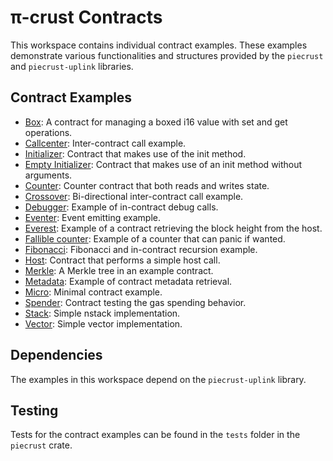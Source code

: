 # π-crust Contracts

This workspace contains individual contract examples. These examples demonstrate various functionalities and structures provided by the `piecrust` and `piecrust-uplink` libraries. 

## Contract Examples

- [Box](box/): A contract for managing a boxed i16 value with set and get operations.
- [Callcenter](callcenter/): Inter-contract call example.
- [Initializer](initializer/): Contract that makes use of the init method.
- [Empty Initializer](empty_initializer/): Contract that makes use of an init method without arguments.
- [Counter](counter/): Counter contract that both reads and writes state.
- [Crossover](crossover/): Bi-directional inter-contract call example.
- [Debugger](debugger/): Example of in-contract debug calls.
- [Eventer](eventer/): Event emitting example.
- [Everest](everest/): Example of a contract retrieving the block height from the host.
- [Fallible counter](fallible_counter/): Example of a counter that can panic if wanted.
- [Fibonacci](fibonacci/): Fibonacci and in-contract recursion example.
- [Host](host/): Contract that performs a simple host call.
- [Merkle](merkle/): A Merkle tree in an example contract.
- [Metadata](metadata/): Example of contract metadata retrieval.
- [Micro](micro/): Minimal contract example.
- [Spender](spender/): Contract testing the gas spending behavior.
- [Stack](stack/): Simple nstack implementation.
- [Vector](vector/): Simple vector implementation.

## Dependencies

The examples in this workspace depend on the `piecrust-uplink` library.

## Testing

Tests for the contract examples can be found in the `tests` folder in the `piecrust` crate.
